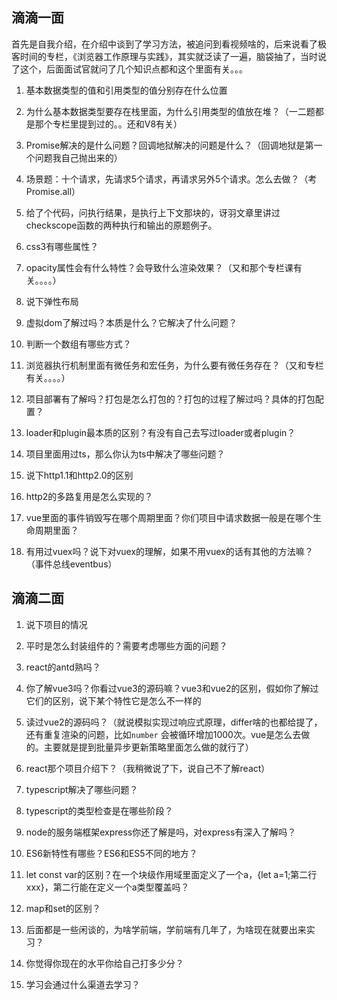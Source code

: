 ## 滴滴一面

首先是自我介绍，在介绍中谈到了学习方法，被追问到看视频啥的，后来说看了极客时间的专栏，《浏览器工作原理与实践》，其实就泛读了一遍，脑袋抽了，当时说了这个，后面面试官就问了几个知识点都和这个里面有关。。。

1. 基本数据类型的值和引用类型的值分别存在什么位置

2. 为什么基本数据类型要存在栈里面，为什么引用类型的值放在堆？（一二题都是那个专栏里提到过的。。还和V8有关）

3. Promise解决的是什么问题？回调地狱解决的问题是什么？（回调地狱是第一个问题我自己抛出来的）

4. 场景题：十个请求，先请求5个请求，再请求另外5个请求。怎么去做？（考Promise.all）

5. 给了个代码，问执行结果，是执行上下文那块的，讶羽文章里讲过checkscope函数的两种执行和输出的原题例子。

6. css3有哪些属性？

7. opacity属性会有什么特性？会导致什么渲染效果？（又和那个专栏课有关。。。。）

8. 说下弹性布局

9. 虚拟dom了解过吗？本质是什么？它解决了什么问题？

10. 判断一个数组有哪些方式？

11. 浏览器执行机制里面有微任务和宏任务，为什么要有微任务存在？（又和专栏有关。。。。）

12. 项目部署有了解吗？打包是怎么打包的？打包的过程了解过吗？具体的打包配置？

13. loader和plugin最本质的区别？有没有自己去写过loader或者plugin？

14. 项目里面用过ts，那么你认为ts中解决了哪些问题？

15. 说下http1.1和http2.0的区别

16. http2的多路复用是怎么实现的？

17. vue里面的事件销毁写在哪个周期里面？你们项目中请求数据一般是在哪个生命周期里面？

18. 有用过vuex吗？说下对vuex的理解，如果不用vuex的话有其他的方法嘛？（事件总线eventbus）

    

## 滴滴二面

1. 说下项目的情况
2. 平时是怎么封装组件的？需要考虑哪些方面的问题？
3. react的antd熟吗？
4. 你了解vue3吗？你看过vue3的源码嘛？vue3和vue2的区别，假如你了解过它们的区别，说下某个特性它是怎么不一样的
5. 读过vue2的源码吗？（就说模拟实现过响应式原理，differ啥的也都给提了，还有重复渲染的问题，比如`number` 会被循环增加1000次。vue是怎么去做的。主要就是提到批量异步更新策略里面怎么做的就行了）

6. react那个项目介绍下？（我稍微说了下，说自己不了解react）

7. typescript解决了哪些问题？
8. typescript的类型检查是在哪些阶段？
9. node的服务端框架express你还了解是吗，对express有深入了解吗？
10. ES6新特性有哪些？ES6和ES5不同的地方？
11. let const var的区别？在一个块级作用域里面定义了一个a，{let a=1;第二行xxx}，第二行能在定义一个a类型覆盖吗？
12. map和set的区别？
13. 后面都是一些闲谈的，为啥学前端，学前端有几年了，为啥现在就要出来实习？
14. 你觉得你现在的水平你给自己打多少分？
15. 学习会通过什么渠道去学习？

